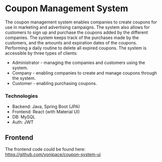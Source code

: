 # Coupon Management System

The coupon management system enables companies to create coupons for use in marketing and advertising campaigns. The system also allows for customers to sign up and purchase the coupons added by the different companies. 
The system keeps track of the purchases made by the customers, and the amounts and expiration dates of the coupons. Performing a daily routine to delete all expired coupons.
The system is accessible by three types of clients:
* Administrator - managing the companies and customers using the system.
* Company - enabling companies to create and manage coupons through the system.
* Customer - enabling purchasing coupons.


### Technologies

* Backend: Java, Spring Boot (JPA)
* Frontend: React (with Material UI)
* DB: MySQL
* Auth: JWT

## Frontend 

The frontend code could be found here: https://github.com/yonipace/coupon-system-ui

